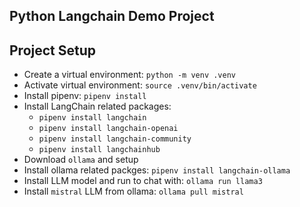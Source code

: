 Python Langchain Demo Project
---

## Project Setup

- Create a virtual environment: `python -m venv .venv`
- Activate virtual environment: `source .venv/bin/activate`
- Install pipenv: `pipenv install`
- Install LangChain related packages:
    - `pipenv install langchain`
    - `pipenv install langchain-openai`
    - `pipenv install langchain-community`
    - `pipenv install langchainhub`
- Download `ollama` and setup
- Install ollama related packges: `pipenv install langchain-ollama`
- Install LLM model and run to chat with: `ollama run llama3`
- Install `mistral` LLM from ollama: `ollama pull mistral`
